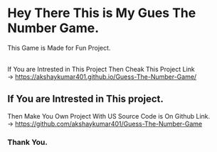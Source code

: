 # Hey There This is My Gues The Number Game.

This Game is Made for Fun Project. <br> <br>

If You are Intrested in This Project Then Cheak This Project Link <br>
  -> https://akshaykumar401.github.io/Guess-The-Number-Game/

## If You are Intrested in This project.
Then Make You Own Project With US Source Code is On Github Link. <br>
  -> https://github.com/akshaykumar401/Guess-The-Number-Game

### Thank You.
